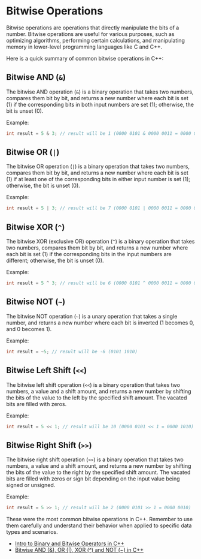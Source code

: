 # Bitwise Operations

Bitwise operations are operations that directly manipulate the bits of a number. Bitwise operations are useful for various purposes, such as optimizing algorithms, performing certain calculations, and manipulating memory in lower-level programming languages like C and C++.

Here is a quick summary of common bitwise operations in C++:

##  Bitwise AND (`&`)

The bitwise AND operation (`&`) is a binary operation that takes two numbers, compares them bit by bit, and returns a new number where each bit is set (1) if the corresponding bits in both input numbers are set (1); otherwise, the bit is unset (0).

Example:

```cpp
int result = 5 & 3; // result will be 1 (0000 0101 & 0000 0011 = 0000 0001)
```

##  Bitwise OR (`|`)

The bitwise OR operation (`|`) is a binary operation that takes two numbers, compares them bit by bit, and returns a new number where each bit is set (1) if at least one of the corresponding bits in either input number is set (1); otherwise, the bit is unset (0).

Example:

```cpp
int result = 5 | 3; // result will be 7 (0000 0101 | 0000 0011 = 0000 0111)
```

##  Bitwise XOR (`^`)

The bitwise XOR (exclusive OR) operation (`^`) is a binary operation that takes two numbers, compares them bit by bit, and returns a new number where each bit is set (1) if the corresponding bits in the input numbers are different; otherwise, the bit is unset (0).

Example:

```cpp
int result = 5 ^ 3; // result will be 6 (0000 0101 ^ 0000 0011 = 0000 0110)
```

##  Bitwise NOT (`~`)

The bitwise NOT operation (`~`) is a unary operation that takes a single number, and returns a new number where each bit is inverted (1 becomes 0, and 0 becomes 1).

Example:

```cpp
int result = ~5; // result will be -6 (0101 1010)
```

##  Bitwise Left Shift (`<<`)

The bitwise left shift operation (`<<`) is a binary operation that takes two numbers, a value and a shift amount, and returns a new number by shifting the bits of the value to the left by the specified shift amount. The vacated bits are filled with zeros.

Example:

```cpp
int result = 5 << 1; // result will be 10 (0000 0101 << 1 = 0000 1010)
```

##  Bitwise Right Shift (`>>`)

The bitwise right shift operation (`>>`) is a binary operation that takes two numbers, a value and a shift amount, and returns a new number by shifting the bits of the value to the right by the specified shift amount. The vacated bits are filled with zeros or sign bit depending on the input value being signed or unsigned.

Example:

```cpp
int result = 5 >> 1; // result will be 2 (0000 0101 >> 1 = 0000 0010)
```

These were the most common bitwise operations in C++. Remember to use them carefully and understand their behavior when applied to specific data types and scenarios.
- [Intro to Binary and Bitwise Operators in C++](https://youtu.be/KXwRt7og0gI)
- [Bitwise AND (&), OR (|), XOR (^) and NOT (~) in C++](https://youtu.be/HoQhw6_1NAA)
